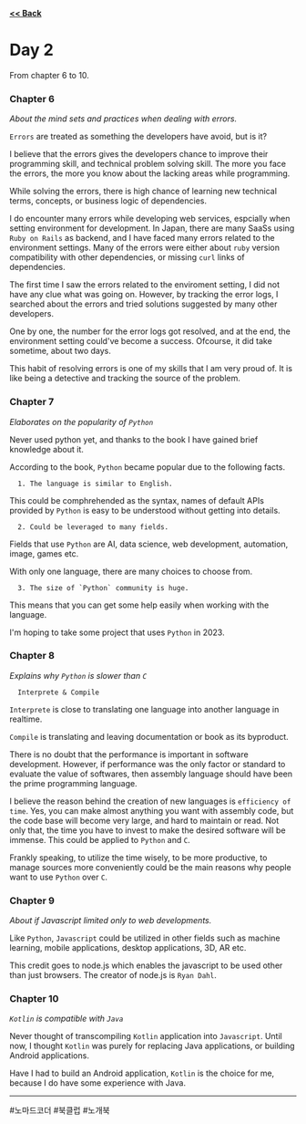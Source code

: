 <a href="https://github.com/tyomhk2015/book/tree/main/IT_misc_wiki" rel="noopener noreferrer"><b><< Back</b></a>

# Day 2

From chapter 6 to 10.



### Chapter 6

<i>About the mind sets and practices when dealing with errors.</i>

`Errors` are treated as something the developers have avoid, but is it?

I believe that the errors gives the developers chance to improve their programming skill, and technical problem solving skill. The more you face the errors, the more you know about the lacking areas while programming.

While solving the errors, there is high chance of learning new technical terms, concepts, or business logic of dependencies.

I do encounter many errors while developing web services, espcially when setting environment for development. In Japan, there are many SaaSs using `Ruby on Rails` as backend, and I have faced many errors related to the environment settings. Many of the errors were either about `ruby` version compatibility with other dependencies, or missing `curl` links of dependencies.

The first time I saw the errors related to the enviroment setting, I did not have any clue what was going on. However, by tracking the error logs, I searched about the errors and tried solutions suggested by many other developers. 

One by one, the number for the error logs got resolved, and at the end, the environment setting could've become a success. Ofcourse, it did take sometime, about two days.

This habit of resolving errors is one of my skills that I am very proud of. It is like being a detective and tracking the source of the problem.



### Chapter 7

<i>Elaborates on the popularity of `Python`</i>

Never used python yet, and thanks to the book I have gained brief knowledge about it.

According to the book, `Python` became popular due to the following facts.

```
  1. The language is similar to English.
```

This could be comphrehended as the syntax, names of default APIs provided by `Python` is easy to be understood without getting into details.


```
  2. Could be leveraged to many fields.
```

Fields that use `Python` are AI, data science, web development, automation, image, games etc.

With only one language, there are many choices to choose from.

```
  3. The size of `Python` community is huge.
```

This means that you can get some help easily when working with the language.

I'm hoping to take some project that uses `Python` in 2023.



### Chapter 8

<i>Explains why `Python` is slower than `C`</i>

```
  Interprete & Compile
```

`Interprete` is close to translating one language into another language in realtime.

`Compile` is translating and leaving documentation or book as its byproduct.

There is no doubt that the performance is important in software development. However, if performance was the only factor or standard to evaluate the value of softwares, then assembly language should have been the prime programming language.

I believe the reason behind the creation of new languages is `efficiency of time`. Yes, you can make almost anything you want with assembly code, but the code base will become very large, and hard to maintain or read. Not only that, the time you have to invest to make the desired software will be immense. This could be applied to `Python` and `C`.

Frankly speaking, to utilize the time wisely, to be more productive, to manage sources more conveniently could be the main reasons why people want to use `Python` over `C`.

### Chapter 9

<i>About if Javascript limited only to web developments.</i>

Like `Python`, `Javascript` could be utilized in other fields such as machine learning, mobile applications, desktop applications, 3D, AR etc.

This credit goes to node.js which enables the javascript to be used other than just browsers. The creator of node.js is `Ryan Dahl`.


### Chapter 10

<i>`Kotlin` is compatible with `Java`</i>

Never thought of transcompiling `Kotlin` application into `Javascript`. Until now, I thought `Kotlin` was purely for replacing Java applications, or building Android applications.

Have I had to build an Android application, `Kotlin` is the choice for me, because I do have some experience with Java.


<hr>

 #노마드코더 #북클럽 #노개북